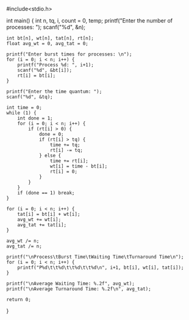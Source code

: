 #include<stdio.h>

int main() {
    int n, tq, i, count = 0, temp;
    printf("Enter the number of processes: ");
    scanf("%d", &n);

    int bt[n], wt[n], tat[n], rt[n];
    float avg_wt = 0, avg_tat = 0;

    printf("Enter burst times for processes: \n");
    for (i = 0; i < n; i++) {
        printf("Process %d: ", i+1);
        scanf("%d", &bt[i]);
        rt[i] = bt[i];
    }

    printf("Enter the time quantum: ");
    scanf("%d", &tq);

    int time = 0;
    while (1) {
        int done = 1;
        for (i = 0; i < n; i++) {
            if (rt[i] > 0) {
                done = 0;
                if (rt[i] > tq) {
                    time += tq;
                    rt[i] -= tq;
                } else {
                    time += rt[i];
                    wt[i] = time - bt[i];
                    rt[i] = 0;
                }
            }
        }
        if (done == 1) break;
    }

    for (i = 0; i < n; i++) {
        tat[i] = bt[i] + wt[i];
        avg_wt += wt[i];
        avg_tat += tat[i];
    }

    avg_wt /= n;
    avg_tat /= n;

    printf("\nProcess\tBurst Time\tWaiting Time\tTurnaround Time\n");
    for (i = 0; i < n; i++) {
        printf("P%d\t\t%d\t\t%d\t\t%d\n", i+1, bt[i], wt[i], tat[i]);
    }

    printf("\nAverage Waiting Time: %.2f", avg_wt);
    printf("\nAverage Turnaround Time: %.2f\n", avg_tat);

    return 0;
}